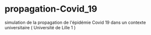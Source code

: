 # propagation-Covid_19
 simulation de  la propagation de l'épidémie  Covid  19 dans un contexte universitaire ( Université de Lille 1 )
